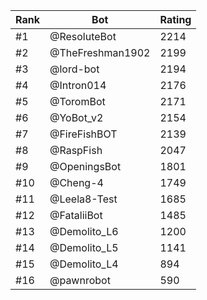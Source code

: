 Rank|Bot|Rating
---|---|---
#1|@ResoluteBot|2214
#2|@TheFreshman1902|2199
#3|@lord-bot|2194
#4|@Intron014|2176
#5|@ToromBot|2171
#6|@YoBot_v2|2154
#7|@FireFishBOT|2139
#8|@RaspFish|2047
#9|@OpeningsBot|1801
#10|@Cheng-4|1749
#11|@Leela8-Test|1685
#12|@FataliiBot|1485
#13|@Demolito_L6|1200
#14|@Demolito_L5|1141
#15|@Demolito_L4|894
#16|@pawnrobot|590
